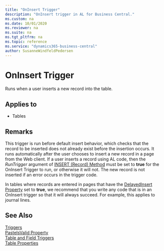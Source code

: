 ```yaml
---
title: "OnInsert Trigger"
description: "OnInsert trigger in AL for Business Central."
ms.custom: na
ms.date: 10/01/2020
ms.reviewer: na
ms.suite: na
ms.tgt_pltfrm: na
ms.topic: reference
ms.service: "dynamics365-business-central"
author: SusanneWindfeldPedersen
---
```


# OnInsert Trigger
Runs when a user inserts a new record into the table.  
  
## Applies to  
- Tables  
  
## Remarks  
 This trigger is run before default insert behavior, which checks that the record to be inserted does not already exist before the insertion occurs. It runs automatically after the user chooses to insert a new record in a page from the Web client. If a user inserts a record using AL code, then the *RunTrigger* argument of [INSERT (Record) Method](../methods-auto/record/record-insert-method.md) must be set to **true** for the OnInsert Trigger to run, or otherwise it will not. The new record is not inserted if an error occurs in the trigger code.  
  
 In tables where records are entered in pages that have the [DelayedInsert Property](../properties/devenv-delayedinsert-property.md) set to **true**, we recommend that you write any code that is in an OnInsert trigger so that it will always succeed. For example, this applies to journal lines.  
  
## See Also  
 [Triggers](devenv-triggers.md)   
 [PasteIsValid Property](../properties/devenv-pasteisvalid-property.md)  
 [Table and Field Triggers](devenv-table-and-field-triggers.md)  
 [Table Properties](../properties/devenv-table-properties.md)  